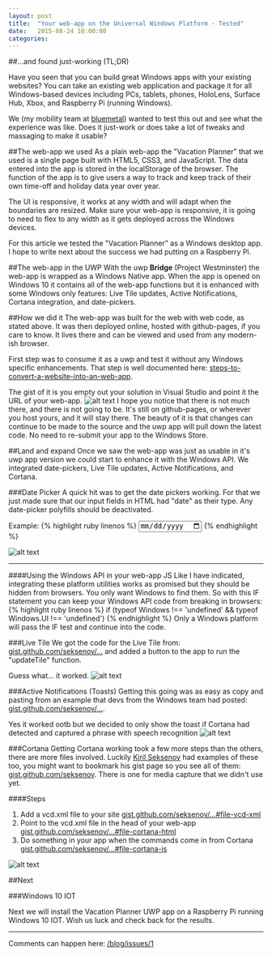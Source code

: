 ```yaml
---
layout: post
title:  "Your web-app on the Universal Windows Platform - Tested"
date:   2015-08-24 10:00:00
categories:
---
```


##…and found just-working (TL;DR)

Have you seen that you can build great Windows apps with your existing websites? You can take an existing web application and package it for all Windows-based devices including PCs, tablets, phones, HoloLens, Surface Hub, Xbox, and Raspberry Pi (running Windows).

We (my mobility team at [bluemetal](http://www.bluemetal.com)) wanted to test this out and see what the experience was like. Does it just-work or does take a lot of tweaks and massaging to make it usable?

##The web-app we used
As a plain web-app the "Vacation Planner" that we used is a single page built with HTML5, CSS3, and JavaScript. The data entered into the app is stored in the localStorage of the browser. The function of the app is to give users a way to track and keep track of their own time-off and holiday data year over year.

The UI is responsive, it works at any width and will adapt when the boundaries are resized. Make sure your web-app is responsive, it is going to need to flex to any width as it gets deployed across the Windows devices.

For this article we tested the "Vacation Planner" as a Windows desktop app. I hope to write next about the success we had putting on a Raspberry Pi.

##The web-app in the UWP
With the uwp **Bridge** (Project Westminster) the web-app is wrapped as a Windows Native app. When the app is opened on Windows 10 it contains all of the web-app functions but it is enhanced with some Windows only features: Live Tile updates, Active Notifications, Cortana integration, and date-pickers.

##How we did it
The web-app was built for the web with web code, as stated above. It was then deployed online, hosted with github-pages, if you care to know. It lives there and can be viewed and used from any modern-ish browser.

First step was to consume it as a uwp and test it without any Windows specific enhancements. That step is well documented here:
[steps-to-convert-a-website-into-an-web-app](http://microsoftedge.github.io/Web-AppsDocs/en-US/win10/CreateHWA.htm#follow-these-steps-to-convert-a-website-into-an-web-app-on-windows).

The gist of it is you empty out your solution in Visual Studio and point it the URL of your web-app.
![alt text](http://getsetbro.com/images/yourapponuwp/sln.png "Empty VS Solution")
I hope you notice that there is not much there, and there is not going to be. It's still on github-pages, or wherever you host yours, and it will stay there. The beauty of it is that changes can continue to be made to the source and the uwp app will pull down the latest code. No need to re-submit your app to the Windows Store.

##Land and expand
Once we saw the web-app was just as usable in it's uwp app version we could start to enhance it with the Windows API. We integrated date-pickers, Live Tile updates, Active Notifications, and Cortana.

###Date Picker
A quick hit was to get the date pickers working. For that we just made sure that our input fields in HTML had "date" as their type. Any date-picker polyfills should be deactivated.

Example:
{% highlight ruby linenos %}
<input type="date" />
{% endhighlight %}

![alt text](http://getsetbro.com/images/yourapponuwp/dateinput.png "Native Windows date-picker")

---

####Using the Windows API in your web-app JS
Like I have indicated, integrating these platform utilities works as promised but they should be hidden from browsers. You only want Windows to find them. So with this IF statement you can keep your Windows API code from breaking in browsers:
{% highlight ruby linenos %}
  if (typeof Windows !== 'undefined' && typeof Windows.UI !== 'undefined')
{% endhighlight %}
Only a Windows platform will pass the IF test and continue into the code.

###Live Tile
We got the code for the Live Tile from:
[gist.github.com/seksenov/...](https://gist.github.com/seksenov/5270d534fad70e98054b) and added a button to the app to run the "updateTile" function.

Guess what... it worked.
![alt text](http://getsetbro.com/images/yourapponuwp/liveTile.png "Live Tile")

###Active Notifications (Toasts)
Getting this going was as easy as copy and pasting from an example that devs from the Windows team had posted:
[gist.github.com/seksenov/...](https://gist.github.com/seksenov/2a08ea82483a0578d1aa).

Yes it worked ootb but we decided to only show the toast if Cortana had detected and captured a phrase with speech recognition
![alt text](http://getsetbro.com/images/yourapponuwp/toast.png "Toast")

###Cortana
Getting Cortana working took a few more steps than the others, there are more files involved. Luckily [Kiril Seksenov](https://twitter.com/k_seks) had examples of these too, you might want to bookmark his gist page so you see all of them: [gist.github.com/seksenov](https://gist.github.com/seksenov). There is one for media capture that we didn't use yet.

####Steps

1. Add a vcd.xml file to your site [gist.github.com/seksenov/...#file-vcd-xml](https://gist.github.com/seksenov/17032e9a6eb9c17f88b5#file-vcd-xml)
2. Point to the vcd.xml file in the head of your web-app [gist.github.com/seksenov/...#file-cortana-html](https://gist.github.com/seksenov/17032e9a6eb9c17f88b5#file-cortana-html)
3. Do something in your app when the commands come in from Cortana [gist.github.com/seksenov/...#file-cortana-js](https://gist.github.com/seksenov/17032e9a6eb9c17f88b5#file-cortana-js)

![alt text](http://getsetbro.com/images/yourapponuwp/cortana.png "Cortana")

##Next

###Windows 10 IOT

Next we will install the Vacation Planner UWP app on a Raspberry Pi running Windows 10 IOT. Wish us luck and check back for the results.

---

Comments can happen here: [/blog/issues/1](https://github.com/getsetbro/blog/issues/1)